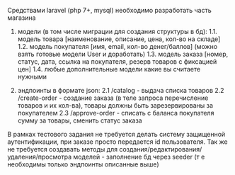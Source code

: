 Средствами laravel (php 7+, mysql) необходимо разработать часть магазина

1. модели (в том числе миграции для создания структуры в бд):
   1.1. модель товара [наименование, описание, цена, кол-во на складе]
   1.2. модель покупателя [имя, email, кол-во денег/баллов] (можно взять готовые модели User и доработать)
   1.3. модель заказа [номер, статус, дата, ссылка на покупателя, резерв товаров с фиксацией цен]
   1.4. любые дополнительные модели какие вы считаете нужными

2. эндпоинты в формате json:
   2.1 /catalog - выдача списка товаров
   2.2 /create-order - создание заказа (в теле запроса перечисление товаров и их кол-ва), товары должны быть зарезервированы за покупателем
   2.3 /approve-order - списать с баланса покупателя сумму за товары, сменить статус заказа

В рамках тестового задания не требуется делать систему защищенной аутентификации, при заказе просто передается id пользователя.
Так же не требуется создавать методы для создания/редактирования/удаления/просмотра моделей - заполнение бд через seeder (т е необходимы только эндпоинты описанные выше)
